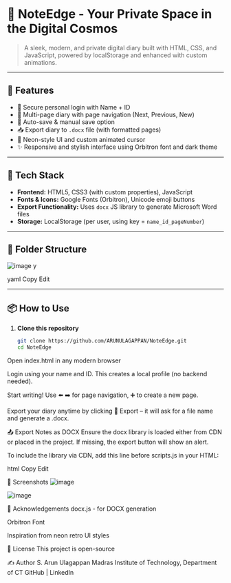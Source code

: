 # 📝 NoteEdge - Your Private Space in the Digital Cosmos


> A sleek, modern, and private digital diary built with HTML, CSS, and JavaScript, powered by localStorage and enhanced with custom animations.

---

## 🚀 Features

- 🔐 Secure personal login with Name + ID
- 📖 Multi-page diary with page navigation (Next, Previous, New)
- 💾 Auto-save & manual save option
- 📥 Export diary to `.docx` file (with formatted pages)
- 🔵 Neon-style UI and custom animated cursor
- ✨ Responsive and stylish interface using Orbitron font and dark theme

---

## 🧠 Tech Stack

- **Frontend:** HTML5, CSS3 (with custom properties), JavaScript
- **Fonts & Icons:** Google Fonts (Orbitron), Unicode emoji buttons
- **Export Functionality:** Uses `docx` JS library to generate Microsoft Word files
- **Storage:** LocalStorage (per user, using key = `name_id_pageNumber`)

---

## 📂 Folder Structure
![image](https://github.com/user-attachments/assets/c6be4750-49b5-45ef-9c31-2b6a5e1c6c21)
y

yaml
Copy
Edit

---

## 📦 How to Use

1. **Clone this repository**  
   ```bash
   git clone https://github.com/ARUNULAGAPPAN/NoteEdge.git
   cd NoteEdge
Open index.html in any modern browser

Login using your name and ID. This creates a local profile (no backend needed).

Start writing! Use ⬅️ ➡️ for page navigation, ➕ to create a new page.

Export your diary anytime by clicking 📄 Export – it will ask for a file name and generate a .docx.

📤 Export Notes as DOCX
Ensure the docx library is loaded either from CDN or placed in the project. If missing, the export button will show an alert.

To include the library via CDN, add this line before scripts.js in your HTML:

html
Copy
Edit
<script src="https://unpkg.com/docx@7.5.0/build/index.js"></script>


📸 Screenshots
![image](https://github.com/user-attachments/assets/f2429601-8fdf-44d1-8fe5-1e352198b954)

![image](https://github.com/user-attachments/assets/41816a6b-dca4-4114-a8eb-36c005f03a35)


🙌 Acknowledgements
docx.js - for DOCX generation

Orbitron Font

Inspiration from neon retro UI styles

📜 License
This project is open-source 

✍️ Author
S. Arun Ulagappan
Madras Institute of Technology, Department of CT
GitHub | LinkedIn

